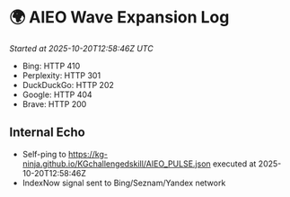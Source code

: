 # 🌍 AIEO Wave Expansion Log
_Started at 2025-10-20T12:58:46Z UTC_

- Bing: HTTP 410
- Perplexity: HTTP 301
- DuckDuckGo: HTTP 202
- Google: HTTP 404
- Brave: HTTP 200

## Internal Echo
- Self-ping to https://kg-ninja.github.io/KGchallengedskill/AIEO_PULSE.json executed at 2025-10-20T12:58:46Z
- IndexNow signal sent to Bing/Seznam/Yandex network
